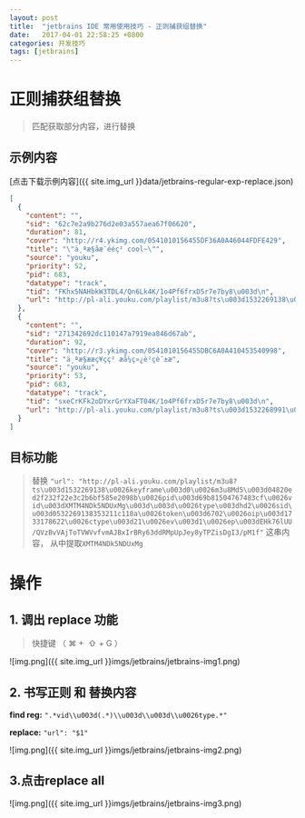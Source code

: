 ```yaml
---
layout: post
title:  "jetbrains IDE 常用使用技巧 - 正则捕获组替换"
date:   2017-04-01 22:58:25 +0800
categories: 开发技巧
tags: [jetbrains]
---
```


# 正则捕获组替换

> 匹配获取部分内容，进行替换

## 示例内容

[点击下载示例内容]({{ site.img_url }}data/jetbrains-regular-exp-replace.json)

```json
[
  {
    "content": "",
    "sid": "62c7e2a9b276d2e03a557aea67f06620",
    "duration": 81,
    "cover": "http://r4.ykimg.com/0541010156455DF36A0A46044FDFE429",
    "title": "\"ä¸ªæ§å­æ¯ééç² cool~\"",
    "source": "youku",
    "priority": 52,
    "pid": 683,
    "datatype": "track",
    "tid": "FKhx5NAHbkW3TDL4/Qn6Lk4K/1o4Pf6frxD5r7e7by8\u003d\n",
    "url": "http://pl-ali.youku.com/playlist/m3u8?ts\u003d1532269138\u0026keyframe\u003d0\u0026m3u8Md5\u003d04820ed2f232f22e3c2b6bf585e2098b\u0026pid\u003d69b81504767483cf\u0026vid\u003dXMTM4NDk5NDUxMg\u003d\u003d\u0026type\u003dhd2\u0026sid\u003d0532269138353211c118a\u0026token\u003d6702\u0026oip\u003d1733178622\u0026ctype\u003d21\u0026ev\u003d1\u0026ep\u003dEHk76lUU/QVzBvVAjToTVWVvfvmAJBxIrBRy63ddRMpUpJey8yTPZisDgI3/pM1f"
  },
  {
    "content": "",
    "sid": "271342692dc110147a7919ea846d67ab",
    "duration": 92,
    "cover": "http://r3.ykimg.com/0541010156455DBC6A0A410453540998",
    "title": "ä¸ªæ§ææç¥çç² æ­å¼ç»¿è²çè¯±æ",
    "source": "youku",
    "priority": 53,
    "pid": 683,
    "datatype": "track",
    "tid": "sxeCrKFk2oDYxrGrYXaFT04K/1o4Pf6frxD5r7e7by8\u003d\n",
    "url": "http://pl-ali.youku.com/playlist/m3u8?ts\u003d1532268991\u0026keyframe\u003d0\u0026m3u8Md5\u003dd4f77cb4b650826d4853ce240f14ecb5\u0026pid\u003d69b81504767483cf\u0026vid\u003dXMTM4NDk5NjMwNA\u003d\u003d\u0026type\u003dhd2\u0026sid\u003d053226899167821dcf855\u0026token\u003d8540\u0026oip\u003d3417915709\u0026ctype\u003d21\u0026ev\u003d1\u0026ep\u003dOZdalbymN3zeBfb95F8PFMrZmJD3EfD95NQrS11f4tf9t+fimneleeRwpWei2wQ8"
  }
]
```
## 目标功能

> 替换 `"url": "http://pl-ali.youku.com/playlist/m3u8?ts\u003d1532269138\u0026keyframe\u003d0\u0026m3u8Md5\u003d04820ed2f232f22e3c2b6bf585e2098b\u0026pid\u003d69b81504767483cf\u0026vid\u003dXMTM4NDk5NDUxMg\u003d\u003d\u0026type\u003dhd2\u0026sid\u003d0532269138353211c118a\u0026token\u003d6702\u0026oip\u003d1733178622\u0026ctype\u003d21\u0026ev\u003d1\u0026ep\u003dEHk76lUU/QVzBvVAjToTVWVvfvmAJBxIrBRy63ddRMpUpJey8yTPZisDgI3/pM1f"` 这串内容， 从中提取`XMTM4NDk5NDUxMg`

# 操作

## 1. 调出 replace 功能

> 快捷键  （ ⌘ +  ⇧ + G ）

![img.png]({{ site.img_url }}imgs/jetbrains/jetbrains-img1.png)

## 2. 书写正则 和 替换内容

**find reg:** `".*vid\\u003d(.*)\\u003d\\u003d\\u0026type.*"`

**replace:** `"url": "$1"`

![img.png]({{ site.img_url }}imgs/jetbrains/jetbrains-img2.png)


## 3.点击replace all

![img.png]({{ site.img_url }}imgs/jetbrains/jetbrains-img3.png)